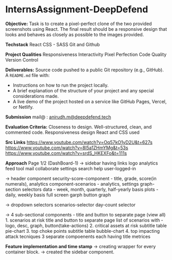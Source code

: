 # InternsAssignment-DeepDefend

**Objective:**
Task is to create a pixel-perfect clone of the two provided screenshots using React. The
final result should be a responsive design that looks and behaves as closely as possible to
the images provided.

**Techstack**
React
CSS - SASS
Git and Github

**Project Qualities**
Responsiveness
Interactivity
Pixel Perfection
Code Quality
Version Control

**Deliverables:**
Source code pushed to a public Git repository (e.g., GitHub).
A `README.md` file with:
- Instructions on how to run the project locally.
- A brief explanation of the structure of your project and any special considerations made.
- A live demo of the project hosted on a service like GitHub Pages, Vercel, or Netlify.

**Submission** 
mail@ : anirudh.m@deepdefend.tech

**Evaluation Criteria:**
Closeness to design.
Well-structured, clean, and commented code.
Responsiveness design
React and CSS used

**Src Links**
https://www.youtube.com/watch?v=Oq57kO1yD2U&t=627s
https://www.youtube.com/watch?v=8I5a1ZHmYMg&t=53s
https://www.youtube.com/watch?v=srdS_HKEXFo&t=111s

**Approach**
Page 1/2 (DashBoard-1)
-> sidebar having links
    logo
    analytics
    feed
    tool
    mail
    collaborate
    settings
    search
    help
    user-logged-in

-> header component
    security-score-component - title, grade, score(in numerals), analytics
    component-scenarios - analytics, settings
    graph-section
        selectors 
            data - week, month, quarterly, half-yearly basis
            plots - daily, weekly basis
        full screen garph button
        graph

-> dropdown selectors
    scenarios-selector
    day-count selector

-> 4 sub-sectional components - title and button to separate page (view all)
    1. scenarios at risk
        title and button to separate page
        list of scenarios with - logo, desc, graph, button(take-actions)
    2. critical assets at risk
        subtitle
        table
        pie-chart
    3. top choke points
        subtitle
        table
        bubble-chart
    4. top impacting attack tecniques
        3 separate compoenents each having
            title
            metrices

**Feature implementation and time stamp**
-> creating wrapper for every container block.
-> created the sidebar component.